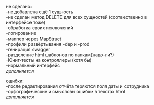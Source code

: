 не сделано:
<br />-не добавлена ещё 1 сущность
<br />-не сделан метод DELETE для всех сущностей (соотвественно в интерфейсе тоже)
<br />-обработка своих исключений
<br />-логирование
<br />-маппер через MapStruct
<br />-профили развёртывания -dep и -prod
<br />-генирация swagger
<br />-разделение html шаблонов по папкам(надо-ли?)
<br />-Юнит-тесты на контроллеры (хотя бы)
<br />-нормальный интерфейс
<br />*дополняется*



ошибки:
<br />-после редактирования отчёта теряются поля даты и сотрудника
<br />-орфографические и смысловы ошибки в текстах html
<br />*дополняется*
